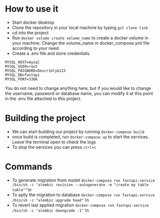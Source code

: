 # How to use it
  - Start docker desktop
  - Clone the repository in your local machine by typing ```git clone link```
  - cd into the project
  - Run ```docker volume create volume_name``` to create a docker volume in your machine. Change the volume_name in docker_compose.yml file according to your need
  - Create a .env file and store credentials.
```
MYSQL_HOST=mysql
MYSQL_USER=root
MYSQL_PASSWORD=Describly&123
MYSQL_DB=fastapi
MYSQL_PORT=3306
```
You do not need to change anything here, but if you would like to change the username, password or database name, you can modify it at this point in the .env file attached to this project.
# Building the project
 - We can start building our project by running ```docker-compose build```
 - once build is completed, run ```docker-compose up``` to start the services. Leave the terminal open to check the logs
 - To stop the services you can press ```ctrl+c```

# Commands
   - To generate migration from model
 ```docker-compose run fastapi-service /bin/sh -c "alembic revision --autogenerate -m "create my table table""```\n
   - To aplly the migration to database
 ```docker-compose run fastapi-service /bin/sh -c "alembic upgrade head"``` \n
   - To revert last applied migration
 ```docker-compose run fastapi-service /bin/sh -c "alembic downgrade -1"``` \n
